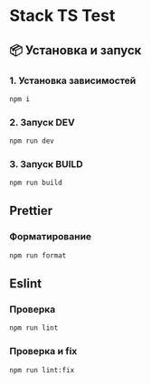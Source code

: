 # Stack TS Test

## 📦 Установка и запуск

### 1. Установка зависимостей

```bash
npm i
```

### 2. Запуск DEV

```bash
npm run dev
```

### 3. Запуск BUILD

```bash
npm run build
```

## Prettier

### Форматирование

```bash
npm run format
```

## Eslint

### Проверка

```bash
npm run lint
```

### Проверка и fix

```bash
npm run lint:fix
```
